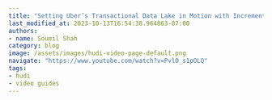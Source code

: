 ```yaml
---
title: "Setting Uber’s Transactional Data Lake in Motion with Incremental ETL Using Apache Hudi"
last_modified_at: 2023-10-13T16:54:38.964863-07:00
authors:
- name: Soumil Shah
category: blog
image: /assets/images/hudi-video-page-default.png
navigate: "https://www.youtube.com/watch?v=PvlO_s1pOLQ"
tags:
- hudi
- video guides
---
```

